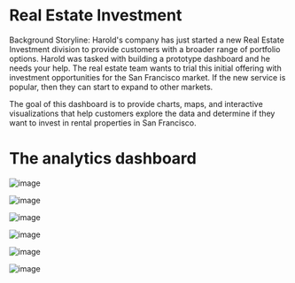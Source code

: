 # Real Estate Investment

Background Storyline: Harold's company has just started a new Real Estate Investment division to provide customers with a broader range of portfolio options. Harold was tasked with building a prototype dashboard and he needs your help. The real estate team wants to trial this initial offering with investment opportunities for the San Francisco market. If the new service is popular, then they can start to expand to other markets.

The goal of this dashboard is to provide charts, maps, and interactive visualizations that help customers explore the data and determine if they want to invest in rental properties in San Francisco.

# The analytics dashboard

![image](https://user-images.githubusercontent.com/51159089/172900015-c3270864-061a-4a06-8020-468f20631c4f.png)

![image](https://user-images.githubusercontent.com/51159089/172900074-23771cb5-e17c-46c5-8ab1-d6738c0b6a2a.png)

![image](https://user-images.githubusercontent.com/51159089/172900119-71a6358f-ddea-4a89-ad5a-f341b94e75fe.png)

![image](https://user-images.githubusercontent.com/51159089/172900175-1268d89d-4de4-4bbe-922c-198b8ebb7645.png)

![image](https://user-images.githubusercontent.com/51159089/172900237-2789fc46-a00e-4187-b654-f5b8ab0ba7b4.png)

![image](https://user-images.githubusercontent.com/51159089/172900353-305cf710-f291-4a3b-b3ec-7ac3704c2078.png)


